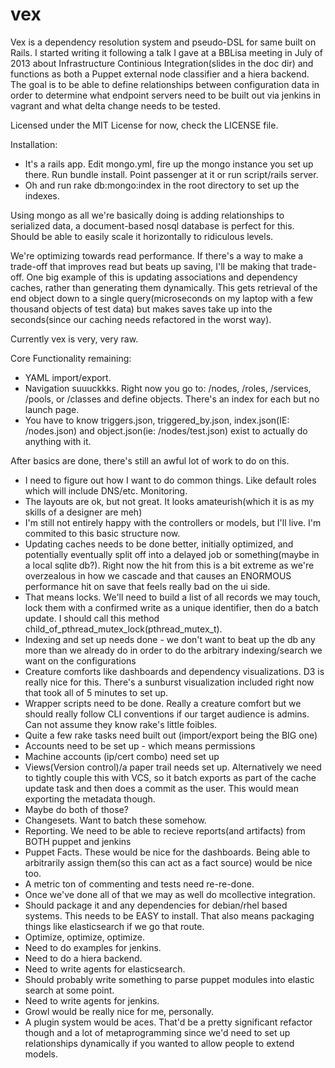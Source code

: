 vex
===

Vex is a dependency resolution system and pseudo-DSL for same built on Rails. I started writing it following a talk I gave at a BBLisa meeting in July of 2013 about 
Infrastructure Continious Integration(slides in the doc dir) and functions as both a Puppet external node classifier and a hiera backend.  The goal is to be able to define relationships
between configuration data in order to determine what endpoint servers need to be built out via jenkins in vagrant and what delta change needs to be tested.

Licensed under the MIT License for now, check the LICENSE file.

Installation:
- It's a rails app.  Edit mongo.yml, fire up the mongo instance you set up there.  Run bundle install.  Point passenger at it or run script/rails server.
- Oh and run rake db:mongo:index in the root directory to set up the indexes.

Using mongo as all we're basically doing is adding relationships to serialized data, a document-based nosql database is perfect for this.  Should be able to easily scale it horizontally to ridiculous levels.

We're optimizing towards read performance.  If there's a way to make a trade-off that improves read but beats up saving, I'll be making that trade-off.
One big example of this is updating associations and dependency caches, rather than generating them dynamically.  This gets retrieval of the end object down to a
single query(microseconds on my laptop with a few thousand objects of test data) but makes saves take up into the seconds(since our caching needs refactored in the worst way).

Currently vex is very, very raw.

Core Functionality remaining:
- YAML import/export.
- Navigation suuuckkks. Right now you go to: /nodes, /roles, /services, /pools, or /classes and define objects.  There's an index for each but no launch page.
- You have to know triggers.json, triggered_by.json, index.json(IE: /nodes.json) and object.json(ie: /nodes/test.json) exist to actually do anything with it.

After basics are done, there's still an awful lot of work to do on this.
- I need to figure out how I want to do common things.  Like default roles which will include DNS/etc.  Monitoring.
- The layouts are ok, but not great.  It looks amateurish(which it is as my skills of a designer are meh)
- I'm still not entirely happy with the controllers or models, but I'll live.  I'm commited to this basic structure now.
- Updating caches needs to be done better, initially optimized, and potentially eventually split off into a delayed job or something(maybe in a local sqlite db?). Right now the hit from this is a bit extreme as we're overzealous in how we cascade and that causes an ENORMOUS performance hit on save that feels really bad on the ui side.
- That means locks.  We'll need to build a list of all records we may touch, lock them with a confirmed write as a unique identifier, then do a batch update.  I should call this method child_of_pthread_mutex_lock(pthread_mutex_t).
- Indexing and set up needs done - we don't want to beat up the db any more than we already do in order to do the arbitrary indexing/search we want on the configurations
- Creature comforts like dashboards and dependency visualizations.  D3 is really nice for this.  There's a sunburst visualization included right now that took all of 5 minutes to set up.
- Wrapper scripts need to be done.  Really a creature comfort but we should really follow CLI conventions if our target audience is admins.  Can not assume they know rake's little foibles.
- Quite a few rake tasks need built out (import/export being the BIG one)
- Accounts need to be set up - which means permissions
- Machine accounts (ip/cert combo) need set up
- Views(Version control)/a paper trail needs set up.  Alternatively we need to tightly couple this with VCS, so it batch exports as part of the cache update task and then does a commit as the user.  This would mean exporting the metadata though.
- Maybe do both of those?
- Changesets.  Want to batch these somehow.
- Reporting.  We need to be able to recieve reports(and artifacts) from BOTH puppet and jenkins
- Puppet Facts.  These would be nice for the dashboards.  Being able to arbitrarily assign them(so this can act as a fact source) would be nice too.
- A metric ton of commenting and tests need re-re-done.
- Once we've done all of that we may as well do mcollective integration.
- Should package it and any dependencies for debian/rhel based systems.  This needs to be EASY to install.  That also means packaging things like elasticsearch if we go that route.
- Optimize, optimize, optimize.
- Need to do examples for jenkins.
- Need to do a hiera backend.
- Need to write agents for elasticsearch.
- Should probably write something to parse puppet modules into elastic search at some point.
- Need to write agents for jenkins.
- Growl would be really nice for me, personally.
- A plugin system would be aces.  That'd be a pretty significant refactor though and a lot of metaprogramming since we'd need to set up relationships dynamically if you wanted to allow people to extend models.
